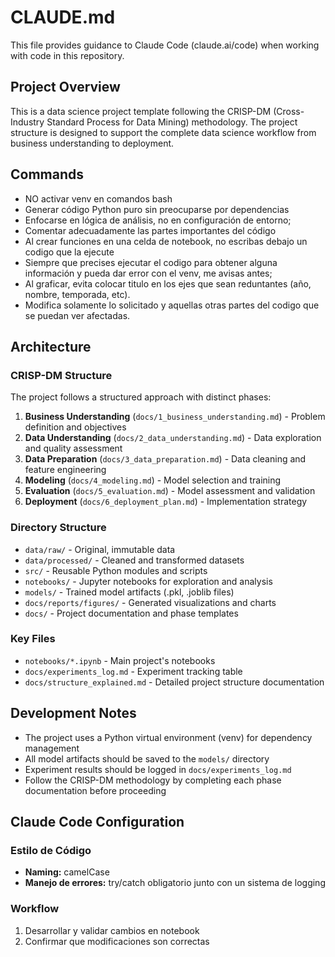 # CLAUDE.md

This file provides guidance to Claude Code (claude.ai/code) when working with code in this repository.

## Project Overview

This is a data science project template following the CRISP-DM (Cross-Industry Standard Process for Data Mining) methodology. The project structure is designed to support the complete data science workflow from business understanding to deployment.

## Commands

- NO activar venv en comandos bash
- Generar código Python puro sin preocuparse por
  dependencias
- Enfocarse en lógica de análisis, no en configuración de entorno;
- Comentar adecuadamente las partes importantes del código
- Al crear funciones en una celda de notebook, no escribas debajo un codigo que la ejecute
- Siempre que precises ejecutar el codigo para obtener alguna información y pueda dar error con el venv, me avisas antes;
- Al graficar, evita colocar titulo en los ejes que sean reduntantes (año, nombre, temporada, etc).
- Modifica solamente lo solicitado y aquellas otras partes del codigo que se puedan ver afectadas.

## Architecture

### CRISP-DM Structure
The project follows a structured approach with distinct phases:

1. **Business Understanding** (`docs/1_business_understanding.md`) - Problem definition and objectives
2. **Data Understanding** (`docs/2_data_understanding.md`) - Data exploration and quality assessment
3. **Data Preparation** (`docs/3_data_preparation.md`) - Data cleaning and feature engineering
4. **Modeling** (`docs/4_modeling.md`) - Model selection and training
5. **Evaluation** (`docs/5_evaluation.md`) - Model assessment and validation
6. **Deployment** (`docs/6_deployment_plan.md`) - Implementation strategy

### Directory Structure
- `data/raw/` - Original, immutable data
- `data/processed/` - Cleaned and transformed datasets
- `src/` - Reusable Python modules and scripts
- `notebooks/` - Jupyter notebooks for exploration and analysis
- `models/` - Trained model artifacts (.pkl, .joblib files)
- `docs/reports/figures/` - Generated visualizations and charts
- `docs/` - Project documentation and phase templates

### Key Files
- `notebooks/*.ipynb` - Main project's notebooks
- `docs/experiments_log.md` - Experiment tracking table
- `docs/structure_explained.md` - Detailed project structure documentation

## Development Notes

- The project uses a Python virtual environment (venv) for dependency management
- All model artifacts should be saved to the `models/` directory
- Experiment results should be logged in `docs/experiments_log.md`
- Follow the CRISP-DM methodology by completing each phase documentation before proceeding

## Claude Code Configuration

### Estilo de Código
- **Naming:** camelCase
- **Manejo de errores:** try/catch obligatorio junto con un sistema de logging

### Workflow
1. Desarrollar y validar cambios en notebook
2. Confirmar que modificaciones son correctas
